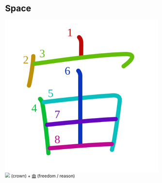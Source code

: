 # Space
![5b99](Kanji/kanji-colorize/5b99.svg)
![](http://www.kanjidamage.com/assets/radsmall/crown-8ef5ecce0608dafcb65383fca482342b426aa51393f24254287b0012d7fff3bc.jpg) (crown) + [由](Kanji/kanji-dict/由.md) (freedom / reason)